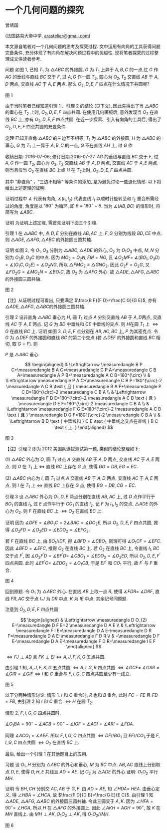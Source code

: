 # 一个几何问题的探究 

曾靖国

(法国路易大帝中学, arastelier@gmail.com)

本文源自笔者对一个几何问题的思考及探究过程. 文中运用有向角的工具获得问题完备条件, 充分体现了有向角在解决问题过程中的优越性. 现将笔者探究的过程整理成文供读者参考.

问题 如图 1, 已知 $T_{1}$ 为 $\triangle A B C$ 的外接圆, $G$ 为 $T_{1}$ 上异于 $A, B, C$ 的一点,过 $G$ 作 $A G$ 的垂线与直线 $B C$ 交于 $F$, 过 $A, G$ 作一圆 $T_{2}$, 圆心为 $O_{2}, T_{2}$ 交直线 $A B$ 于 $A, D$ 两点, 交直线 $A C$ 于 $A, E$ 两点. 那么 $O_{2}, D, E, F$ 四点在什么情况下共圆呢?



图 1

由于当时笔者已经知道引理 1 、引理 2 的结论 (见下文), 因此先得出了当 $\triangle A B C$ 的垂心在 $T_{2}$ 上时, $O_{2}, D, E, F$ 四点共圆. 在使用几何画板后, 意外发现当 $O_{2}$ 在直线 $B C$ 上, 亦有 $O_{2}, D, E, F$ 四点共圆. 在近一步探索、引入有向角的工具后, 得出了 $O_{2}, D, E, F$ 四点共圆的充要条件.

定理 已知非直角 $\triangle A B C$ 的三边互不相等, $T_{1}$ 为 $\triangle A B C$ 的外接圆, $H$ 为 $\triangle A B C$ 的垂心, $G$ 为 $T_{1}$ 上一异于 $A, B, C$ 的一点, $G$ 不在直线 $A H$ 上, 过 $G$ 作

收稿日期: 2016-07-06; 修订日期:2016-07-27.
$A G$ 的垂线与直线 $B C$ 交于 $F$, 过 $A, G$ 作一圆 $T_{2}$, 圆心为 $O_{2}, T_{2}$ 交直线 $A B$ 于 $A, D$ 两点, 交直线 $A C$ 于 $A, E$ 两点. 则当且仅当 $O_{2}$ 在直线 $B C$ 上或 $H$ 在 $T_{2}$上时, $O_{2}, D, E, F$ 四点共圆.

其中 “非直角” ，“三边不相等” 等条件的添加, 是为避免讨论一些退化情形. 以下将给出上述定理的证明.

证明过程中 $\measuredangle$ 代表有向角, $\measuredangle\left(l_{1}, l_{2}\right)$ 代表直线 $l_{1}$ 以顺时针旋转至和 $l_{2}$ 重合所需经过的角度, 角度是以 $180^{\circ}$ 为循环, 即 $\theta \equiv 180^{\circ}+\theta$. 当为 $\measuredangle(A B, B C)$ 的情形时, 将简写为 $\measuredangle A B C$.

证明 为证明上述定理, 需首先证明下面三个引理.

引理 1 在 $\triangle A B C$ 中, 点 $D, E$ 分别在直线 $A B, A C$ 上, $F, G$ 分别为线段 $B D, C E$ 中点. 则 $\triangle A D E, \triangle A F G, \triangle A B C$ 的外接圆三圆共轴.

证明 如图 2, 令 $O_{1}, O_{3}$ 分别为 $\triangle A B C, \triangle A D E$ 的外心, $O_{2}$ 为 $O_{1} O_{3}$ 中点, $M, N$ 分别为 $O_{3} B, O_{3} C$ 的中点. 因为 $M O_{2}=O_{2} N, F M=N G$, 且 $\measuredangle O_{2} M F=$ $\measuredangle\left(B O_{1}, O_{3} D\right)=\measuredangle\left(O_{1} C, O_{3} E\right)=\measuredangle O_{2} N G$, 所以 $\triangle F M O_{2} \equiv \triangle G N O_{2}$. 因此 $O_{2} F=O_{2} G$, 又 $\measuredangle F O_{2} G=\measuredangle M O_{2} N=\measuredangle B O_{1} C$, 故 $O_{2}$ 为 $\triangle A F G$ 外心. 故 $\triangle A D E, \triangle A F G, \triangle A B C$ 的外接圆三圆共轴.



图 2

【注】从证明过程可看出, 只要满足 $\frac{B F}{F D}=\frac{C G}{G E}$, 亦有 $\triangle A D E, \triangle A F G, \triangle A B C$的外接圆三圆共轴.

引理 2 设非直角 $\triangle A B C$ 垂心为 $H$, 圆 $T_{1}$ 过点 $A$ 分别交直线 $A B$ 于 $A, D$两点, 交直线 $A C$ 于 $A, E$ 两点. 记 $G$ 为 $B D$ 中垂线和 $C E$ 中垂线的交点. 则 $H$在圆 $T_{1}$ 上 $\Leftrightarrow G$ 在直线 $B C$ 上.
证明 如图 3, $D, E, F$ 点分别在 $A B, A C, B C$ 上, $P$ 为其密克点. 令 $G$ 为 $\triangle D E F$ 的外接圆和直线 $B C$ 的第二个交点 (若 $\triangle D E F$ 的外接圆和直线 $B C$ 相切, 取 $G=F)$. 则

$P$ 是 $\triangle A B C$ 垂心

$$
\begin{aligned}
& \Leftrightarrow \measuredangle B P C+\measuredangle B A C=\measuredangle C P A+\measuredangle C B A=\measuredangle A P B+\measuredangle A C B=180^{\circ} \\
& \Leftrightarrow \measuredangle P A C+\measuredangle C B P=180^{\circ}-2 \measuredangle A C B \text { 且 } \measuredangle B A P+\measuredangle P C B=180^{\circ}-2 \measuredangle C B A \\
& \Leftrightarrow \measuredangle F D E=180^{\circ}-2 \measuredangle A C B \text { 且 } \measuredangle D E F=180^{\circ}-2 \measuredangle C B A \\
& \Leftrightarrow \measuredangle F G E=180^{\circ}-2 \measuredangle A C B \text { 且 } \measuredangle D G F=180^{\circ}-2 \measuredangle C B A \\
& \Leftrightarrow B D \text { 中垂线和 } C E \text { 中垂线之交点在直线 } B C \text { 上. }
\end{aligned}
$$



图 3

【注】引理 2 即为 2012 美国队选拔测试第一题, 类似的结论整理如下:

(1) $\triangle A B C$ 外心为 $O$, 圆 $T_{1}$ 过点 $A$ 交直线 $A B$ 于 $A, D$ 两点, 交直线 $A C$ 于 $A, E$ 两点. 则 $O$ 在 $T_{1}$ 上 $\Leftrightarrow$ 直线 $B C$ 上存在 $G$ 点, 使得 $D G=D B, E G=E C$.

(2) $\triangle A B C$ 内心为 $I$, 圆 $T_{1}$ 过点 $A$ 交直线 $A B$ 于 $A, D$ 两点, 交直线 $A C$ 于 $A, E$ 两点. 则 $I$ 在 $T_{1}$ 上 $\Leftrightarrow$ 直线 $B C$ 上存在 $G$ 点, 使得 $B G=D B, C G=E C$.

引理 3 设 $\triangle A B C$ 外心为 $O_{1}, D, E$ 两点分别在直线 $A B, A C$ 上, 过 $D$ 点作平行于 $B O_{1}$ 的直线 $l_{1}$, 过 $E$ 点作平行于 $C O_{1}$ 的直线 $l_{2}$. 记 $F$ 为 $l_{1}, l_{2}$ 的交点, $\triangle A D E$ 的外心为 $O_{2}$. 则 $F$ 在直线 $B C$ 上 $\Leftrightarrow O_{2}$ 在直线 $B C$ 上.

证明 因为 $\measuredangle D F E=\measuredangle B O_{1} C=2 \measuredangle B A C=\measuredangle D O_{2} E$, 所以 $O_{2}, D, E, F$ 四点共圆, 推得 $\measuredangle O_{2} F D=\measuredangle O_{2} E D=\measuredangle E D O_{2}=\measuredangle E F O_{2}$.

若 $F$ 在直线 $B C$ 上, 由 $B O_{1} / / D F$, 得 $\measuredangle B F D=\measuredangle C B O_{1}$, 同理可得 $\measuredangle O_{1} C F=\measuredangle E F C$. 因此 $\measuredangle B F D=\measuredangle E F C$, 推得 $O_{2}$ 在直线 $B C$ 上.
若 $O_{2}$ 在直线 $B C$ 上, 令直线 $l_{1}, B C$ 交于点 $F^{\prime}$, 因 $\measuredangle O_{2} F^{\prime} D=\measuredangle B F^{\prime} D=$ $\measuredangle C B O_{1}=\measuredangle E D O_{2}=\measuredangle O_{2} E D$, 所以 $O_{2}, D, E, F^{\prime}$ 四点共圆. 此时 $\measuredangle E F^{\prime} C=$ $\measuredangle E D O_{2}=\measuredangle O_{1} C B$, 于是 $E F^{\prime}$ 和 $C O_{1}$ 平行, 故 $F^{\prime}$ 与 $F$ 重合.



图 4

回到原题. 令 $O_{1}$ 为 $\triangle A B C$ 外心. 在直线 $A B$ 上取一点 $R$, 使得 $\measuredangle F D R=$ $\measuredangle D R F$, 直线 $F R, A C$ 交于点 $I . J$ 为 $D R$ 中点, $K$ 为 $I E$ 中点, 其余记号同原题.

注意到 $O_{2}, D, E, F$ 四点共圆

$$
\begin{aligned}
& \Leftrightarrow \measuredangle D O_{2} E=\measuredangle D F E=2 \measuredangle D A E \\
& \Leftrightarrow \measuredangle F I E=\measuredangle D A E-\measuredangle D R F=\measuredangle D A E-\measuredangle F D R \\
& =\measuredangle D F E-\measuredangle D A E-\measuredangle F D R=\measuredangle I E F
\end{aligned}
$$

$\Leftrightarrow F J \perp A D$ 且 $F K \perp E I \Leftrightarrow A, J, F, K, G$ 五点共圆.

由引理 1 知, $A, J, F, K, G$ 五点共圆 $\Leftrightarrow A, I, G, R$ 四点共圆 $\Leftrightarrow \measuredangle G C F=$ $\measuredangle G A R=\measuredangle G I R=\measuredangle G I F \Leftrightarrow I$ 和 $C$ 重合与 $F, I, G, C$ 四点共圆至少有一成立.



图 5

以下分两种情形讨论:
情形 1. $I$ 和 $C$ 重合时, $R$ 也和 $B$ 重合, 此时 $F C=F E$ 且 $F D=F B$, 由引理 2 知 $I$ 和 $C$ 重合 $\Leftrightarrow H$ 在圆 $T_{2}$.

情形 2. $F, I, G, C$ 四点共圆时,

$\measuredangle O_{1} B A=90^{\circ}-\measuredangle A C B=90^{\circ}-\measuredangle I G F=\measuredangle A G I=\measuredangle A R I=\measuredangle F D A$.

同理 $\measuredangle A C O_{1}=\measuredangle A E F$. 所以 $F, I, G, C$ 四点共圆 $\Leftrightarrow D F / / B O_{1}$ 且 $E F / / C O_{1}$,于是 $F, I, G, C$ 四点共圆 $\Leftrightarrow O_{2}$ 在直线 $B C$ 上.

最后, 给出一个引理 1 在其他题目上的应用.

习题 设 $O_{1}, H$ 分别为 $\triangle A B C$ 的外心和垂心, $M$ 为 $B C$ 中点. $A B, A C$ 直线上分别取点 $D, E$, 使得 $D, H, E$ 共线且 $A D=A E$. 记 $O_{2}$ 为 $\triangle A D E$ 的外心.证明: $O_{1} O_{2}$ 平行 $M H$.

证明 令 $B H, C H$ 分别交 $A C, A B$ 于 $G, F$. 由 $A D=A E$, 知 $\angle H D A=$ $H E A$. 由垂心定义, 得 $\angle H B A=\angle H C A$, 故 $\frac{F D}{D B}=\frac{G E}{E C}$. 由引理 1 知 $\triangle A D E$, $\triangle A F G, \triangle A B C$ 的外接圆三圆共轴. 令此三圆交于 $A, K$. 因为 $\angle H F A=90^{\circ}=$ $\angle H G A$, 所以 $H$ 在 $\triangle A F G$ 的外接圆上. 因此 $\angle A K H=A G H=90^{\circ}$, 故 $K$ 在 $M H$ 直线上. 由 $M H \perp A K, O_{1} O_{2} \perp A K$, 得 $O_{1} O_{2} / / M H$.



图 6

